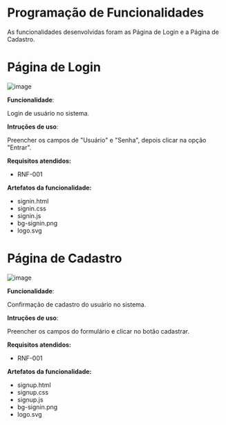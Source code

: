 # Programação de Funcionalidades

As funcionalidades desenvolvidas foram as Página de Login e a Página de Cadastro.

# Página de Login 

![image](https://github.com/ICEI-PUC-Minas-PMV-ADS/pmv-ads-2023-1-e1-proj-web-t06-musica/assets/126628545/20e512a6-dd60-4a6a-a7cb-de70c5b3366e)


**Funcionalidade**:

Login de usuário no sistema.

**Intruções de uso**:

Preencher os campos de "Usuário" e "Senha", depois clicar na opção "Entrar".

**Requisitos atendidos:**

- RNF-001

**Artefatos da funcionalidade:**

- signin.html
- signin.css
- signin.js
- bg-signin.png
- logo.svg

# Página de Cadastro

![image](https://github.com/ICEI-PUC-Minas-PMV-ADS/pmv-ads-2023-1-e1-proj-web-t06-musica/assets/126628545/9507fcd1-c06b-4d79-9394-d007cc662295)

**Funcionalidade**:

Confirmação de cadastro do usuário no sistema.

**Intruções de uso**:

Preencher os campos do formulário e clicar no botão cadastrar.

**Requisitos atendidos:**

- RNF-001

**Artefatos da funcionalidade:**

- signup.html
- signup.css
- signup.js
- bg-signin.png
- logo.svg


